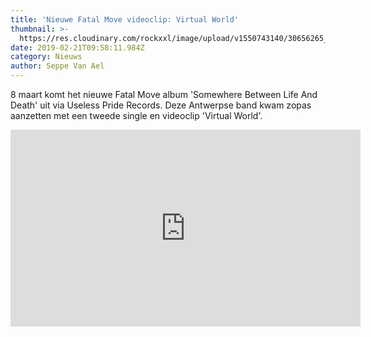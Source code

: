 ```yaml
---
title: 'Nieuwe Fatal Move videoclip: Virtual World'
thumbnail: >-
  https://res.cloudinary.com/rockxxl/image/upload/v1550743140/30656265_2058767974150853_5679553495397564416_n.jpg
date: 2019-02-21T09:58:11.984Z
category: Nieuws
author: Seppe Van Ael
---
```

8 maart komt het nieuwe Fatal Move album 'Somewhere Between Life And Death' uit via Useless Pride Records. Deze Antwerpse band kwam zopas aanzetten met een tweede single en videoclip 'Virtual World'.

<iframe width="560" height="315" src="https://www.youtube.com/embed/hh5s7p5XpIs" frameborder="0" allow="accelerometer; autoplay; encrypted-media; gyroscope; picture-in-picture" allowfullscreen></iframe>
